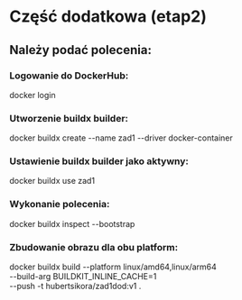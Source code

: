 # Część dodatkowa (etap2)

## Należy podać polecenia:

### Logowanie do DockerHub:
docker login

### Utworzenie buildx builder:
docker buildx create --name zad1 --driver docker-container

### Ustawienie buildx builder jako aktywny:
docker buildx use zad1


### Wykonanie polecenia:
docker buildx inspect --bootstrap   

### Zbudowanie obrazu dla obu platform:
docker buildx build --platform linux/amd64,linux/arm64 \
  --build-arg BUILDKIT_INLINE_CACHE=1 \
  --push -t hubertsikora/zad1dod:v1 .
